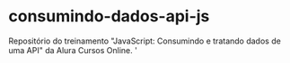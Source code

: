 # consumindo-dados-api-js
Repositório do treinamento "JavaScript: Consumindo e tratando dados de uma API" da Alura Cursos Online.
'